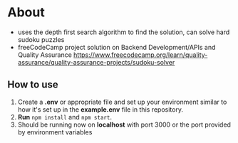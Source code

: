 # About
- uses the depth first search algorithm to find the solution, can solve hard sudoku puzzles  
- freeCodeCamp project solution on Backend Development/APIs and Quality Assurance 
https://www.freecodecamp.org/learn/quality-assurance/quality-assurance-projects/sudoku-solver

## How to use
1. Create a **.env** or appropriate file and set up your environment similar to how it's set up in the **example.env** file in this repository.
2. **Run** `npm install` and `npm start`.
3. Should be running now on **localhost** with port 3000 or the port provided by environment variables
